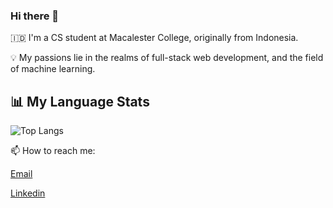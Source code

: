 ### Hi there 👋

🇮🇩 I'm a CS student at Macalester College, originally from Indonesia.

💡 My passions lie in the realms of full-stack web development, and the field of machine learning.

## 📊 My Language Stats
![Top Langs](https://github-readme-stats.vercel.app/api/top-langs/?username=josaputra15&layout=compact)


📫 How to reach me: 

[Email](josephrama1510@gmail.com)

[Linkedin](https://www.linkedin.com/in/joseph-saputra/)


